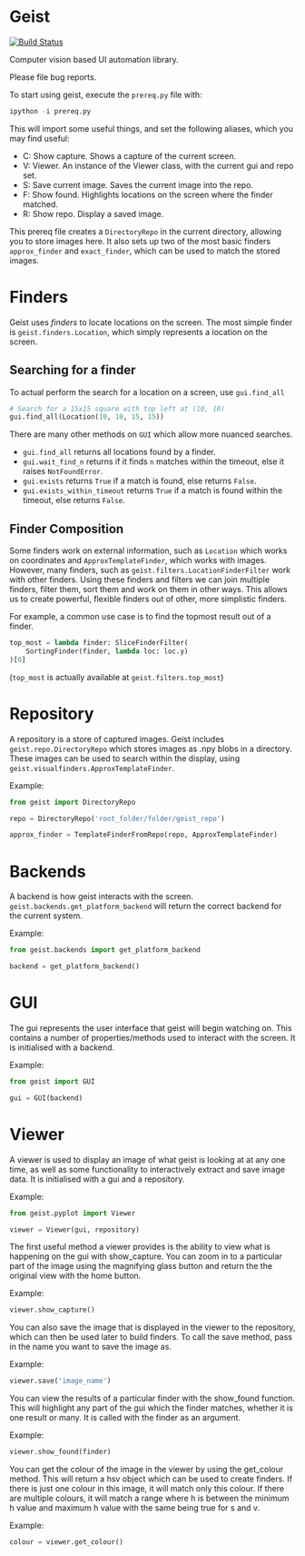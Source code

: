 Geist
=====

[![Build Status](https://travis-ci.org/thetestpeople/Geist.svg?branch=master)](https://travis-ci.org/thetestpeople/Geist)

Computer vision based UI automation library.

Please file bug reports.

To start using geist, execute the `prereq.py` file with:

``` python
ipython -i prereq.py
```

This will import some useful things, and set the following aliases, which you may find useful:

 * C: Show capture. Shows a capture of the current screen.
 * V: Viewer. An instance of the Viewer class, with the current gui and repo set.
 * S: Save current image. Saves the current image into the repo.
 * F: Show found. Highlights locations on the screen where the finder matched.
 * R: Show repo. Display a saved image.

This prereq file creates a `DirectoryRepo` in the current directory, allowing you to store images here.
It also sets up two of the most basic finders `approx_finder` and `exact_finder`, which can be used to match the stored images.


Finders
=======
Geist uses _finders_ to locate locations on the screen.
The most simple finder is `geist.finders.Location`, which simply represents a location on the screen.

## Searching for a finder
To actual perform the search for a location on a screen, use `gui.find_all`

``` python
# Search for a 15x15 square with top left at (10, 10)
gui.find_all(Location(10, 10, 15, 15))
```

There are many other methods on `GUI` which allow more nuanced searches.

 * `gui.find_all` returns all locations found by a finder.
 * `gui.wait_find_n` returns if it finds `n` matches within the timeout, else it raises `NotFoundError`.
 * `gui.exists` returns `True` if a match is found, else returns `False`.
 * `gui.exists_within_timeout` returns `True` if a match is found within the timeout, else returns `False`.

## Finder Composition
Some finders work on external information, such as `Location` which works on coordinates and `ApproxTemplateFinder`, which works with images.
However, many finders, such as `geist.filters.LocationFinderFilter` work with other finders.
Using these finders and filters we can join multiple finders, filter them, sort them and work on them in other ways.
This allows us to create powerful, flexible finders out of other, more simplistic finders.

For example, a common use case is to find the topmost result out of a finder.

``` python
top_most = lambda finder: SliceFinderFilter(
    SortingFinder(finder, lambda loc: loc.y)
)[0]

```

(`top_most` is actually available at `geist.filters.top_most`)


Repository
==========

A repository is a store of captured images.
Geist includes `geist.repo.DirectoryRepo` which stores images as .npy blobs in a directory.
These images can be used to search within the display, using `geist.visualfinders.ApproxTemplateFinder`.

Example:

``` python
from geist import DirectoryRepo

repo = DirectoryRepo('root_folder/folder/geist_repo')

approx_finder = TemplateFinderFromRepo(repo, ApproxTemplateFinder)
```

Backends
========

A backend is how geist interacts with the screen.
`geist.backends.get_platform_backend` will return the correct backend for the current system.

Example:

``` python
from geist.backends import get_platform_backend

backend = get_platform_backend()
```

GUI
===

The gui represents the user interface that geist will begin watching on.
This contains a number of properties/methods used to interact with the screen.
It is initialised with a backend.

Example:

``` python
from geist import GUI

gui = GUI(backend)
```

Viewer
======

A viewer is used to display an image of what geist is looking at at any one 
time, as well as some functionality to interactively extract and save image
data. It is initialised with a gui and a repository.

Example:

``` python
from geist.pyplot import Viewer

viewer = Viewer(gui, repository)
```

The first useful method a viewer provides is the ability to view what is happening on the gui with show_capture.
You can zoom in to a particular part of the image using the magnifying glass button and return the the original view with the home button.

Example:

``` python
viewer.show_capture()
```

You can also save the image that is displayed in the viewer to the repository, which can then be used later to build finders.
To call the save method, pass in the name you want to save the image as.

Example:

``` python
viewer.save('image_name')
```

You can view the results of a particular finder with the show_found function.
This will highlight any part of the gui which the finder matches, whether it is one result or many.
It is called with the finder as an argument.

Example:

``` python
viewer.show_found(finder)
```

You can get the colour of the image in the viewer by using the get_colour method.
This will return a hsv object which can be used to create finders.
If there is just one colour in this image, it will match only this colour.
If there are multiple colours, it will match a range where h is between the minimum h value and maximum h value with the same being true for s and v.

Example:

``` python
colour = viewer.get_colour()
```
